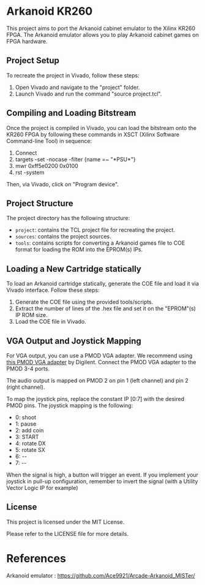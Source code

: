 # Arkanoid KR260

This project aims to port the Arkanoid cabinet emulator to the Xilinx KR260 FPGA. The Arkanoid emulator allows you to play Arkanoid cabinet games on FPGA hardware.

## Project Setup

To recreate the project in Vivado, follow these steps:

1. Open Vivado and navigate to the "project" folder.
2. Launch Vivado and run the command "source project.tcl".

## Compiling and Loading Bitstream

Once the project is compiled in Vivado, you can load the bitstream onto the KR260 FPGA by following these commands in XSCT (Xilinx Software Command-line Tool) in sequence:

1. Connect
2. targets -set -nocase -filter {name =~ "\*PSU\*"}
3. mwr 0xff5e0200 0x0100
4. rst -system

Then, via Vivado, click on "Program device".

## Project Structure

The project directory has the following structure:

- `project`: contains the TCL project file for recreating the project.
- `sources`: contains the project sources.
- `tools`: contains scripts for converting a Arkanoid games file to COE format for loading the ROM into the EPROM(s) IPs.

## Loading a New Cartridge statically

To load an Arkanoid cartridge statically, generate the COE file and load it via Vivado interface. Follow these steps:

1. Generate the COE file using the provided tools/scripts.
2. Extract the number of lines of the .hex file and set it on the "EPROM"(s) IP ROM size. 
3. Load the COE file in Vivado.

## VGA Output and Joystick Mapping

For VGA output, you can use a PMOD VGA adapter. We recommend using [this PMOD VGA adapter](https://digilent.com/shop/pmod-vga-video-graphics-array/) by Digilent. Connect the PMOD VGA adapter to the PMOD 3-4 ports.

The audio output is mapped on PMOD 2 on pin 1 (left channel) and pin 2 (right channel).

To map the joystick pins, replace the constant IP [0:7] with the desired PMOD pins.
The joystick mapping is the following:
- 0: shoot 
- 1: pause
- 2: add coin
- 3: START
- 4: rotate DX
- 5: rotate SX
- 6: --
- 7: --

When the signal is high, a button will trigger an event. If you implement your joystick in pull-up configuration, remember to invert the signal (with a Utility Vector Logic IP for example)

## License

This project is licensed under the MIT License.

Please refer to the LICENSE file for more details.

# References

Arkanoid emulator : https://github.com/Ace9921/Arcade-Arkanoid_MISTer/
